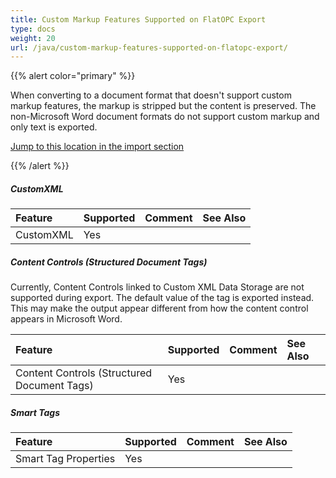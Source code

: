 ```yaml
---
title: Custom Markup Features Supported on FlatOPC Export
type: docs
weight: 20
url: /java/custom-markup-features-supported-on-flatopc-export/
---
```


{{% alert color="primary" %}} 

When converting to a document format that doesn't support custom markup features, the markup is stripped but the content is preserved. The non-Microsoft Word document formats do not support custom markup and only text is exported.

[Jump to this location in the import section](/words/java/custom-markup-features-supported-on-flatopc-import/)

{{% /alert %}} 

##### **CustomXML**

|**Feature**|**Supported**|**Comment**|**See Also**|
| :- | :- | :- | :- |
|CustomXML|Yes| | |

##### **Content Controls (Structured Document Tags)**

Currently, Content Controls linked to Custom XML Data Storage are not supported during export. The default value of the tag is exported instead. This may make the output appear different from how the content control appears in Microsoft Word.

|**Feature**|**Supported**|**Comment**|**See Also**|
| :- | :- | :- | :- |
|Content Controls (Structured Document Tags)|Yes| | |

##### **Smart Tags**

|**Feature**|**Supported**|**Comment**|**See Also**|
| :- | :- | :- | :- |
|Smart Tag Properties|Yes| | |

